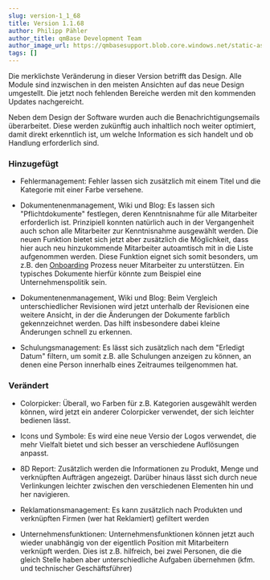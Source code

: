 ```yaml
---
slug: version-1_1_68
title: Version 1.1.68
author: Philipp Pähler
author_title: qmBase Development Team
author_image_url: https://qmbasesupport.blob.core.windows.net/static-assets/img/persons/paehler_round.png
tags: []
---
```

Die merklichste Veränderung in dieser Version betrifft das Design. Alle Module sind inzwischen in den meisten Ansichten auf das neue Design umgestellt. Die jetzt noch fehlenden Bereiche werden mit den kommenden Updates nachgereicht.

Neben dem Design der Software wurden auch die Benachrichtigungsemails überarbeitet. Diese werden zukünftig auch inhaltlich noch weiter optimiert, damit direkt erkenntlich ist, um welche Information es sich handelt und ob Handlung erforderlich sind.

### Hinzugefügt

*   Fehlermanagement: Fehler lassen sich zusätzlich mit einem Titel und die Kategorie mit einer Farbe versehene.

*   Dokumentenenmanagement, Wiki und Blog: Es lassen sich "Pflichtdokumente" festlegen, deren Kenntnisnahme für alle Mitarbeiter erforderlich ist. Prinzipiell konnten natürlich auch in der Vergangenheit auch schon alle Mitarbeiter zur Kenntnisnahme ausgewählt werden. Die neuen Funktion bietet sich jetzt aber zusätzlich die Möglichkeit, dass hier auch neu hinzukommende Mitarbeiter autoamtisch mit in die Liste aufgenommen werden. Diese Funktion eignet sich somit besonders, um z.B. den [Onboarding](https://de.wikipedia.org/wiki/Onboarding) Prozess neuer Mitarbeiter zu unterstützen. Ein typisches Dokumente hierfür könnte zum Beispiel eine Unternehmenspolitik sein.

*   Dokumentenenmanagement, Wiki und Blog: Beim Vergleich unterschiedlicher Revisionen wird jetzt unterhalb der Revisionen eine weitere Ansicht, in der die Änderungen der Dokumente farblich gekennzeichnet werden. Das hilft insbesondere dabei kleine Änderungen schnell zu erkennen.

*   Schulungsmanagement: Es lässt sich zusätzlich nach dem "Erledigt Datum" filtern, um somit z.B. alle Schulungen anzeigen zu können, an denen eine Person innerhalb eines Zeitraumes teilgenommen hat.

### Verändert

*   Colorpicker: Überall, wo Farben für z.B. Kategorien ausgewählt werden können, wird jetzt ein anderer Colorpicker verwendet, der sich leichter bedienen lässt.

*   Icons und Symbole: Es wird eine neue Versio der Logos verwendet, die mehr Vielfalt bietet und sich besser an verschiedene Auflösungen anpasst.

*   8D Report: Zusätzlich werden die Informationen zu Produkt, Menge und verknüpften Aufträgen angezeigt. Darüber hinaus lässt sich durch neue Verlinkungen leichter zwischen den verschiedenen Elementen hin und her navigieren.

*   Reklamationsmanagement: Es kann zusätzlich nach Produkten und verknüpften Firmen (wer hat Reklamiert) gefiltert werden

*   Unternehmensfunktionen: Unternehmensfunktionen können jetzt auch wieder unabhängig von der eigentlich Position mit Mitarbeitern verknüpft werden. Dies ist z.B. hilfreich, bei zwei Personen, die die gleich Stelle haben aber unterschiedliche Aufgaben übernehmen (kfm. und technischer Geschäftsführer) 